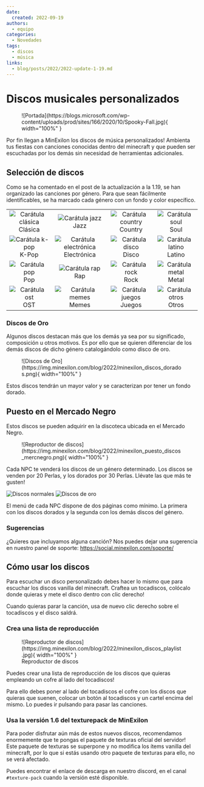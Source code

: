 ```yaml
---
date:
  created: 2022-09-19
authors:
  - equipo
categories:
  - Novedades
tags:
  - discos
  - música
links:
  - blog/posts/2022/2022-update-1-19.md
---
```


# Discos musicales personalizados

<figure markdown="span">
  ![Portada](https://blogs.microsoft.com/wp-content/uploads/prod/sites/166/2020/10/Spooky-Fall.jpg){ width="100%" }
</figure>

Por fin llegan a MinExilon los discos de música personalizados! Ambienta tus fiestas con canciones conocidas dentro del minecraft y que pueden ser escuchadas por los demás sin necesidad de herramientas adicionales.

<!-- more -->

## Selección de discos

Como se ha comentado en el post de la actualización a la 1.19, se han organizado las canciones por género. Para que sean fácilmente identificables, se ha marcado cada género con un fondo y color específico.

| | | | |
| :---: | :---: | :---: | :---: |
| ![Carátula clásica](https://img.minexilon.com/blog/2022/minexilon_discos_musica_clasica.png) <br> Clásica | ![Carátula jazz](https://img.minexilon.com/blog/2022/minexilon_discos_jazz.png) <br> Jazz | ![Carátula country](https://img.minexilon.com/blog/2022/minexilon_discos_country.png) <br> Country | ![Carátula soul](https://img.minexilon.com/blog/2022/minexilon_discos_soul.png) <br> Soul |
| ![Carátula k-pop](https://img.minexilon.com/blog/2022/minexilon_discos_k_pop.png) <br> K-Pop | ![Carátula electrónica](https://img.minexilon.com/blog/2022/minexilon_discos_electronica.png) <br> Electrónica | ![Carátula disco](https://img.minexilon.com/blog/2022/minexilon_discos_disco.png) <br> Disco | ![Carátula latino](https://img.minexilon.com/blog/2022/minexilon_discos_reggaeton.png) <br> Latino |
| ![Carátula pop](https://img.minexilon.com/blog/2022/minexilon_discos_pop.png) <br> Pop | ![Carátula rap](https://img.minexilon.com/blog/2022/minexilon_discos_rap.png) <br> Rap | ![Carátula rock](https://img.minexilon.com/blog/2022/minexilon_discos_rock.png) <br> Rock | ![Carátula metal](https://img.minexilon.com/blog/2022/minexilon_discos_metal.png) <br> Metal |
| ![Carátula ost](https://img.minexilon.com/blog/2022/minexilon_discos_series_peliculas.png) <br> OST | ![Carátula memes](https://img.minexilon.com/blog/2022/minexilon_discos_memes.png) <br> Memes | ![Carátula juegos](https://img.minexilon.com/blog/2022/minexilon_discos_juegos.png) <br> Juegos | ![Carátula otros](https://img.minexilon.com/blog/2022/minexilon_discos_otros.png) <br> Otros |

### Discos de Oro

Algunos discos destacan más que los demás ya sea por su significado, composición u otros motivos. Es por ello que se quieren diferenciar de los demás discos de dicho género catalogándolo como disco de oro.

<figure markdown="span">
  ![Discos de Oro](https://img.minexilon.com/blog/2022/minexilon_discos_dorados.png){ width="100%" }
</figure>

Estos discos tendrán un mayor valor y se caracterizan por tener un fondo dorado.

## Puesto en el Mercado Negro

Estos discos se pueden adquirir en la discoteca ubicada en el Mercado Negro.

<figure markdown="span">
  ![Reproductor de discos](https://img.minexilon.com/blog/2022/minexilon_puesto_discos_mercnegro.png){ width="100%" }
</figure>

Cada NPC te venderá los discos de un género determinado. Los discos se venden por 20 Perlas, y los dorados por 30 Perlas. Llévate las que más te gusten!

![Discos normales](https://img.minexilon.com/blog/2022/tienda_discos_normales.jpg)
![Discos de oro](https://img.minexilon.com/blog/2022/tienda_discos_oro.jpg)

El menú de cada NPC dispone de dos páginas como mínimo. La primera con los discos dorados y la segunda con los demás discos del género.

### Sugerencias

¿Quieres que incluyamos alguna canción? Nos puedes dejar una sugerencia en nuestro panel de soporte: https://social.minexilon.com/soporte/

## Cómo usar los discos

Para escuchar un disco personalizado debes hacer lo mismo que para escuchar los discos vanilla del minecraft. Craftea un tocadiscos, colócalo donde quieras y mete el disco dentro con clic derecho!

Cuando quieras parar la canción, usa de nuevo clic derecho sobre el tocadiscos y el disco saldrá.

### Crea una lista de reproducción

<figure markdown="span">
  ![Reproductor de discos](https://img.minexilon.com/blog/2022/minexilon_discos_playlist.jpg){ width="100%" }
  <figcaption>Reproductor de discos</figcaption>
</figure>

Puedes crear una lista de reproducción de los discos que quieras empleando un cofre al lado del tocadiscos!

Para ello debes poner al lado del tocadiscos el cofre con los discos que quieras que suenen, colocar un botón al tocadiscos y un cartel encima del mismo. Lo puedes ir pulsando para pasar las canciones.

### Usa la versión 1.6 del texturepack de MinExilon

Para poder disfrutar aún más de estos nuevos discos, recomendamos enormemente que te pongas el paquete de texturas oficial del servidor! Este paquete de texturas se superpone y no modifica los ítems vanilla del minecraft, por lo que si estás usando otro paquete de texturas para ello, no se verá afectado.

Puedes encontrar el enlace de descarga en nuestro discord, en el canal `#texture-pack` cuando la versión esté disponible.
